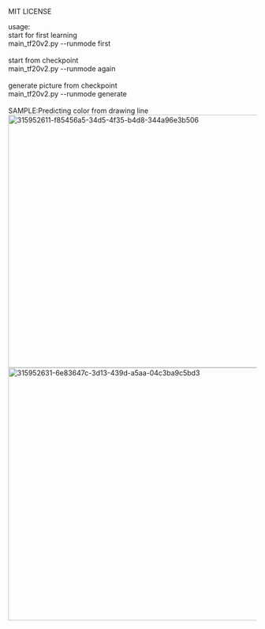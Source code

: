 MIT LICENSE

usage:<br />
start for first learning<br />
main_tf20v2.py --runmode first<br />
<br />
start from checkpoint<br />
main_tf20v2.py --runmode again<br />
<br />
generate picture from checkpoint<br />
main_tf20v2.py --runmode generate<br />
<br />
SAMPLE:Predicting color from drawing line<br />
<img width="512" height="512" alt="315952611-f85456a5-34d5-4f35-b4d8-344a96e3b506" src="https://github.com/user-attachments/assets/add0add5-0c7c-4414-afd8-0e7a703a5742" />
<img width="512" height="512" alt="315952631-6e83647c-3d13-439d-a5aa-04c3ba9c5bd3" src="https://github.com/user-attachments/assets/a8688df5-3a8c-4a09-b6fe-5c3934ddb17b" />
